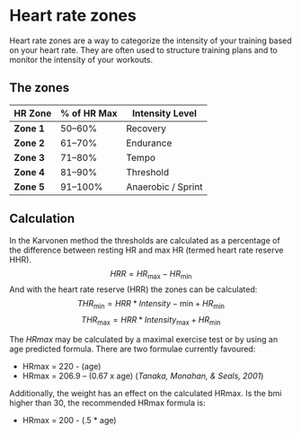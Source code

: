 # Heart rate zones
Heart rate zones are a way to categorize the intensity of your training based on your heart rate. They are often used to structure training plans and to monitor the intensity of your workouts.

## The zones
| **HR Zone** | **% of HR Max** | **Intensity Level** |
|------------|---------------|------------------|
| **Zone 1** | 50–60%        | Recovery         |
| **Zone 2** | 61–70%        | Endurance        |
| **Zone 3** | 71–80%        | Tempo            |
| **Zone 4** | 81–90%        | Threshold        |
| **Zone 5** | 91–100%       | Anaerobic / Sprint |

## Calculation
In the Karvonen method the thresholds are calculated as a percentage of the difference between resting HR and max HR (termed heart rate reserve HHR). 
$$
HRR = HR_{\text{max}} - HR_{\text{min}}
$$
And with the heart rate reserve (HRR) the zones can be calculated:
$$
THR_{\text{min}} = HRR * Intensity-{\text{min}} + HR_{\text{min}}
$$
$$
THR_{\text{max}} = HRR * Intensity_{\text{max}} + HR_{\text{min}}
$$

The *HRmax* may be calculated by a maximal exercise test or by using an age predicted formula. There are two formulae currently favoured:

- HRmax = 220 - (age)
- HRmax = 206.9 – (0.67 x age) (*Tanaka, Monahan, & Seals, 2001*)

Additionally, the weight has an effect on the calculated HRmax. Is the bmi higher than 30, the recommended HRmax formula is:

- HRmax = 200 - (.5 * age)




